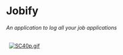 # Jobify

###### An application to log all your job applications

&nbsp;
[![SC40p.gif](https://s13.gifyu.com/images/SC40p.gif)](https://gifyu.com/image/SC40p)
